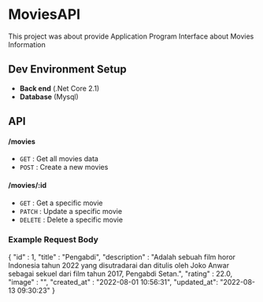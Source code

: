 # MoviesAPI
This project was about provide Application Program Interface about Movies Information

## Dev Environment Setup
* **Back end** (.Net Core 2.1)
* **Database** (Mysql)

## API

#### /movies
* `GET` : Get all movies data
* `POST` : Create a new movies

#### /movies/:id
* `GET` : Get a specific movie
* `PATCH` : Update a specific movie
* `DELETE` : Delete a specific movie

### Example Request Body
{
    "id" : 1,
    "title" : "Pengabdi",
    "description" : "Adalah sebuah film horor Indonesia tahun 2022 yang disutradarai dan ditulis oleh Joko Anwar sebagai sekuel dari film tahun 2017, Pengabdi Setan.",
    "rating" : 22.0,
    "image" : "",
    "created_at" : "2022-08-01 10:56:31",
    "updated_at": "2022-08-13 09:30:23"
}
